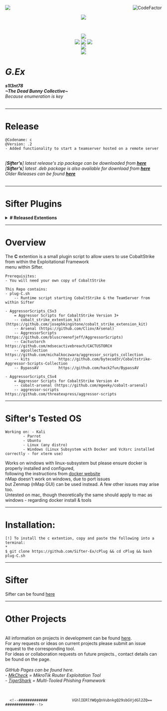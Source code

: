 <img align="left" src="https://img.shields.io/badge/Author-s1l3nt78-blueviolet"><a href="https://www.codefactor.io/repository/github/s1l3nt78/sifter"><img align="right" src="https://www.codefactor.io/repository/github/s1l3nt78/sifter/badge" alt="CodeFactor" /></a><br/>
<p align="center"><img align="center" src="https://img.shields.io/badge/-The_Dead_Bunny_Collective-green"></p>
<br />
<p align="center">
	<img align="center" src="https://raw.githubusercontent.com/s1l3nt78/sifter/master/docs/sifter.png">
<br>
  	<img align="center" src="https://img.shields.io/github/issues/Sifter-Ex/cPlug">
  	<img align="center" src="https://img.shields.io/github/forks/Sifter-Ex/cPlug">
  	<img align="center" src="https://img.shields.io/github/stars/Sifter-Ex/cPlug">		  
<br>
	<img align="center" src="https://img.shields.io/badge/Sifter Version-Violet-violet">
<br />
	<img align="center" src="https://img.shields.io/badge/@Codename:-c-yellowgreen">
</p>

# *G.Ex*
<strong><em>s1l3nt78</em></strong>
<br>
<strong><em>~The Dead Bunny Collective~</em></strong>
<br />
*Because enumeration is key*
<br>
<br>

---------------------------------------------------------------------------------------------------------------------

# Release

	@Codename: c
	@Version: .2
	- Added functionality to start a teamserver hosted on a remote server

<br>
<em>[<strong>Sifter's</strong>] latest release's zip package can be downloaded from <a href="https://github.com/s1l3nt78/sifter/archive/master.zip"><strong>here</strong></a></em>
<br />
<em>[<strong>Sifter's</strong>] latest .deb package is also available for download from <a href="https://github.com/s1l3nt78/sifter/releases/download/v11/sifter_11.deb"><strong>here</strong></a></em>
<br />
<em>Older Releases can be found <a href="https://github.com/s1l3nt78/sifter/archive/"><strong>here</strong></a></em>
<br>
<br>

---------------------------------------------------------------------------------------------------------------------

# Sifter Plugins

<details>
	<summary><strong># Released Extentions</strong></summary>
- <a href="https://github.com/Sifter-Ex/gPlug">G</a> - Sifter's <em>g</em> extention gives a GUI overlay
<br />&emsp;&emsp;	'--> Built on top of <a href="https://github.com/GitSquared/edex-ui">eDEX-UI</a><br />
- <a href="https://github.com/Sifter-Ex/fPlug">F</a> - Sifter's <em>f</em> extention provides the DanderFuzz Exploitational Plugin for Sifter
<br />&emsp;&emsp;	'--> Framework created by the <a href="#">EquationGroup</a> courtesy of <a href="#">The Shadow Brokers</a><br />
  - <a href="https://github.com/Sifter-Ex/mPlug">M</a> - Sifter's <em>m</em> extention provided malware analysis tools.
- <a href="https://github.com/Sifter-Ex/cPlug">C</a> - Sifter's <em>c</em> extention is a small script to allow users to use CobaltStrike from within sifter. (A copy of CobaltStrike will <strong>NOT</strong> be provided)
</details>

---------------------------------------------------------------------------------------------------------------------

# Overview

The <strong>C</strong> extention is a small plugin script to allow users to use CobaltStrike from within the Exploitational Framework<br />
menu within Sifter. <br />
	
	Prerequisites:
	- You will need your own copy of CobaltStrike

	This Repo contains:
	- plug-C.sh
		-- Runtime script starting CobaltStrike & the TeamServer from within Sifter

	- AggressorScripts_CSv3
		= Aggressor Scripts for CobaltStrike Version 3+
		-- cobalt_strike_extention_kit (https://github.com/josephkingstone/cobalt_strike_extension_kit)
		-- Arsenal (https://github.com/Cliov/Arsenal)
		-- AggressorScripts (https://github.com/bluscreenofjeff/AggressorScripts)
		-- Cactustorch			https://github.com/mdsecactivebreach/CACTUSTORCH
		-- agcollection			https://github.com/michalkoczwara/aggressor_scripts_collection
		-- kits				https://github.com/bytecod3r/Cobaltstrike-Aggressor-Scripts-Collection
		-- BypassAV			https://github.com/hack2fun/BypassAV
		
	- AggressorScripts_CSv4
		= Aggressor Scripts for CobaltStrike Version 4+
		-- cobalt-arsenal (https://github.com/mgeeky/cobalt-arsenal)
		-- aggressor-scripts     https://github.com/threatexpress/aggressor-scripts

---------------------------------------------------------------------------------------------------------------------

# Sifter's Tested OS

	Working on: - Kali
		    - Parrot
		    - Ubuntu
		    - Linux (any distro)
		    - Windows (Linux Subsystem with Docker and VcXsrc installed correctly - for xterm use)
		    
Works on windows with linux-subsystem but please ensure docker is properly installed and configured, <br /> 
following the instructions from <a href="https://docker.io">docker website</a><br />
nMap doesn't work on windows, due to port issues<br />
but Zenmap (nMap GUI) can be used instead. A few other issues may arise too.<br />
Untested on mac, though theoretically the same should apply to mac as windows - regarding docker install & tools

---------------------------------------------------------------------------------------------------------------------

# Installation:
	
	[!] To install the c extention, copy and paste the following into a terminal:
	*
	$ git clone https://github.com/Sifter-Ex/cPlug && cd cPlug && bash plug-C.sh

---------------------------------------------------------------------------------------------------------------------

# Sifter
	
Sifter can be found <a href="https://github.com/s1l3nt78/sifter">here</a>

----------------------------------------------------------------------------------------------------------------------

# Other Projects
<br />
All information on projects in development can be found <a href="https://s1l3nt78.github.io">here</a>. 
<br />
For any requests or ideas on current projects please submit an issue request to the corresponding tool.
<br />
For ideas or collaboration requests on future projects., contact details can be found on the page.
<br />
<br />
<em>GitHub Pages can be found here.
<br />
- <a href="https://s1l3nt78.github.io/MkCheck">MkCheck</a> = MikroTik Router Exploitation Tool
<br />
- <a href="https://s1l3nt78.github.io/TigerShark">TigerShark</a> = Multi-Tooled Phishing Framework</em>
<br />
<br />
<br />

	  <!--#############           VGhlIERlYWQgQnVubnkgQ29sbGVjdGl2ZQ==           #############--!>
	  
